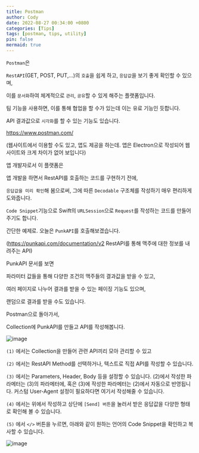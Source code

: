 ```yaml
---
title: Postman
author: Cody
date: 2022-08-27 00:34:00 +0800
categories: [Tips]
tags: [postman, tips, utility]
pin: false
mermaid: true
---
```


`Postman`은

`RestAPI`(GET, POST, PUT,...)의 `호출`을 쉽게 하고, `응답값`을 보기 좋게 확인할 수 있으며,

이를 `문서화`하여 체계적으로 `관리`, `공유`할 수 있게 해주는 플랫폼입니다.

팀 기능을 사용하면, 이를 통해 협업을 할 수가 있는데 이는 유료 기능인 듯합니다.

API 결과값으로 `시각화`를 할 수 있는 기능도 있습니다.

https://www.postman.com/

(웹사이트에서 이용할 수도 있고, 앱도 제공을 하는데. 앱은 Electron으로 작성되어 웹사이트와 크게 차이가 없어 보입니다)

앱 개발자로서 이 플랫폼은

앱 개발을 하면서 RestAPI를 호출하는 코드를 구현하기 전에,

`응답값을 미리 확인`해 봄으로써, 그에 따른 `Decodable` 구조체를 작성하기 매우 편리하게 도와줍니다.

`Code Snippet`기능으로 Swift의 `URLSession`으로 `Request`를 작성하는 코드를 만들어주기도 합니다.

간단한 예제로. 오늘은 `PunkAPI`를 호출해보겠습니다.

(https://punkapi.com/documentation/v2 RestAPI를 통해 맥주에 대한 정보를 내려주는 API)

PunkAPI 문서를 보면

파라미터 값들을 통해 다양한 조건의 맥주들의 결과값을 받을 수 있고,

여러 페이지로 나누어 결과를 받을 수 있는 페이징 기능도 있으며,

랜덤으로 결과를 받을 수도 있습니다.

Postman으로 돌아가서,

Collection에 PunkAPI를 만들고 API를 작성해봅니다.

![image](https://github.com/swiftycody/swiftycody.github.io/assets/9062513/587bdfeb-0bc0-4125-9789-9d88de19564a)

`(1)` 에서는 Collection을 만들어 관련 API끼리 모아 관리할 수 있고

`(2)` 에서는 RestAPI Method를 선택하거나, 텍스트로 직접 API를 작성할 수 있습니다.

`(3)` 에서는 Parameters, Header, Body 등을 설정할 수 있습니다. (2)에서 작성한 파라메터는 (3)의 파라메터에, 혹은 (3)에 작성한 파라메터는 (2)에서 자동으로 반영됩니다. 커스텀 User-Agent 설정이 필요하다면 여기서 작성해줄 수 있습니다.

`(4)` 에서는 위에서 작성하고 상단에 `[Send] 버튼`을 눌러서 받은 응답값을 다양한 형태로 확인해 볼 수 있습니다.

`(5)` 에서 `</>` 버튼을 누르면, 아래와 같이 원하는 언어의 Code Snippet을 확인하고 복사할 수 있습니다.

![image](https://github.com/swiftycody/swiftycody.github.io/assets/9062513/9ae4bc5e-9f18-437b-9850-d0acd5742470)
